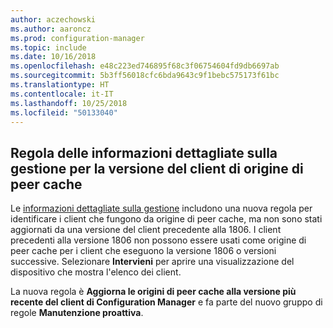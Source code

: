 ```yaml
---
author: aczechowski
ms.author: aaroncz
ms.prod: configuration-manager
ms.topic: include
ms.date: 10/16/2018
ms.openlocfilehash: e48c223ed746895f68c3f06754604fd9db6697ab
ms.sourcegitcommit: 5b3ff56018cfc6bda9643c9f1bebc575173f61bc
ms.translationtype: HT
ms.contentlocale: it-IT
ms.lasthandoff: 10/25/2018
ms.locfileid: "50133040"
---
```

## <a name="bkmk_insights"></a> Regola delle informazioni dettagliate sulla gestione per la versione del client di origine di peer cache
<!-- 1358008 -->

  Le [informazioni dettagliate sulla gestione]( /sccm/core/servers/manage/management-insights) includono una nuova regola per identificare i client che fungono da origine di peer cache, ma non sono stati aggiornati da una versione del client precedente alla 1806.  I client precedenti alla versione 1806 non possono essere usati come origine di peer cache per i client che eseguono la versione 1806 o versioni successive. Selezionare **Intervieni** per aprire una visualizzazione del dispositivo che mostra l'elenco dei client. 

La nuova regola è **Aggiorna le origini di peer cache alla versione più recente del client di Configuration Manager** e fa parte del nuovo gruppo di regole **Manutenzione proattiva**.




